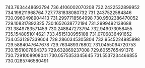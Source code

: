743.7634448693794
736.4106002070208
732.2422532899952
734.198211968764
727.7781838080732
731.2437522584846
730.0960498904413
731.2997718564998
730.9502386470052
729.108317892325
730.1652638772194
731.2999492138688
731.3849783571459
730.248847273794
732.949073058455
735.1548051014621
733.4515130955108
731.0706836491652
734.0531297339604
728.2860345305804
732.9545224985998
729.5884047647678
729.763489376802
731.0455094720753
730.1561007864373
729.632869237008
729.6055765491376
730.7291008908041
730.0575353345645
731.5537234466855
730.0285746580491